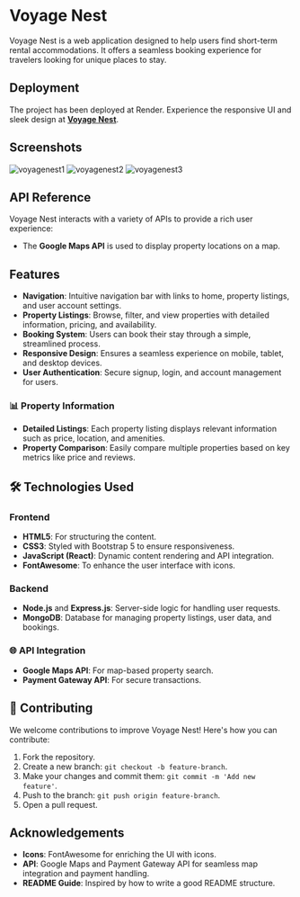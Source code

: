 # Voyage Nest

Voyage Nest is a web application designed to help users find short-term rental accommodations. It offers a seamless booking experience for travelers looking for unique places to stay.

## Deployment

The project has been deployed at Render. Experience the responsive UI and sleek design at **[Voyage Nest](https://voyage-nest.onrender.com/listings)**.

## Screenshots
![voyagenest1](https://github.com/user-attachments/assets/eac91188-a565-460f-8e9c-934417613225)
![voyagenest2](https://github.com/user-attachments/assets/495edb80-5c58-4a0c-aa45-dff0d53a77ce)
![voyagenest3](https://github.com/user-attachments/assets/e8fc86b6-becd-4272-87f8-8a17558ef20f)

## API Reference

Voyage Nest interacts with a variety of APIs to provide a rich user experience:

- The **Google Maps API** is used to display property locations on a map.

## Features

- **Navigation**: Intuitive navigation bar with links to home, property listings, and user account settings.
- **Property Listings**: Browse, filter, and view properties with detailed information, pricing, and availability.
- **Booking System**: Users can book their stay through a simple, streamlined process.
- **Responsive Design**: Ensures a seamless experience on mobile, tablet, and desktop devices.
- **User Authentication**: Secure signup, login, and account management for users.

### 📊 Property Information

- **Detailed Listings**: Each property listing displays relevant information such as price, location, and amenities.
- **Property Comparison**: Easily compare multiple properties based on key metrics like price and reviews.


## 🛠️ Technologies Used

### Frontend

- **HTML5**: For structuring the content.
- **CSS3**: Styled with Bootstrap 5 to ensure responsiveness.
- **JavaScript (React)**: Dynamic content rendering and API integration.
- **FontAwesome**: To enhance the user interface with icons.

### Backend

- **Node.js** and **Express.js**: Server-side logic for handling user requests.
- **MongoDB**: Database for managing property listings, user data, and bookings.

### 🌐 API Integration

- **Google Maps API**: For map-based property search.
- **Payment Gateway API**: For secure transactions.
  
## 🤝 Contributing

We welcome contributions to improve Voyage Nest! Here's how you can contribute:

1. Fork the repository.
2. Create a new branch: `git checkout -b feature-branch`.
3. Make your changes and commit them: `git commit -m 'Add new feature'`.
4. Push to the branch: `git push origin feature-branch`.
5. Open a pull request.

## Acknowledgements

- **Icons**: FontAwesome for enriching the UI with icons.
- **API**: Google Maps and Payment Gateway API for seamless map integration and payment handling.
- **README Guide**: Inspired by how to write a good README structure.

